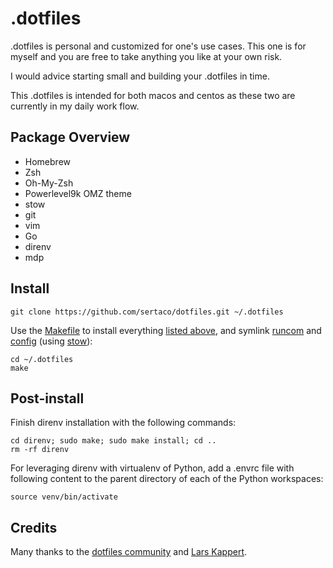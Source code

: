 # .dotfiles
.dotfiles is personal and customized for one's use cases. This one is for myself and you are free to take anything you 
like at your own risk. 

I would advice starting small and building your .dotfiles in time.  

This .dotfiles is intended for both macos and centos as these two are currently in my daily work flow. 

## Package Overview
- Homebrew
- Zsh
- Oh-My-Zsh
- Powerlevel9k OMZ theme
- stow
- git
- vim
- Go
- direnv
- mdp

## Install
    git clone https://github.com/sertaco/dotfiles.git ~/.dotfiles

Use the [Makefile](./Makefile) to install everything [listed above](#package-overview), and symlink [runcom](./runcom) and [config](./config) (using [stow](https://www.gnu.org/software/stow/)):

    cd ~/.dotfiles
    make

## Post-install
Finish direnv installation with the following commands:

    cd direnv; sudo make; sudo make install; cd ..
    rm -rf direnv

For leveraging direnv with virtualenv of Python, add a .envrc file with following content to the parent directory
of each of the Python workspaces:

    source venv/bin/activate

## Credits

Many thanks to the [dotfiles community](https://dotfiles.github.io) and [Lars Kappert](https://github.com/webpro/dotfiles).
